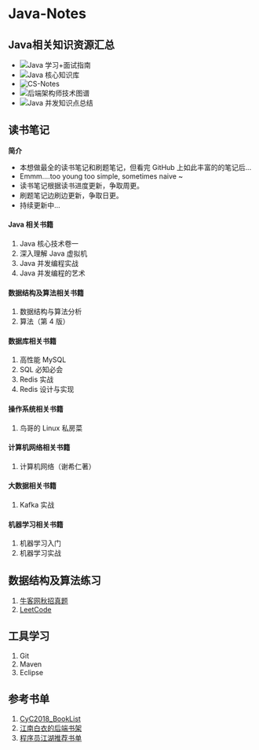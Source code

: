 # Java-Notes
## Java相关知识资源汇总
* ![Java 学习+面试指南](https://github.com/Snailclimb/JavaGuide)
* ![Java 核心知识库](https://github.com/crossoverJie/JCSprout)
* ![CS-Notes](https://github.com/CyC2018/CS-Notes)
* ![后端架构师技术图谱](https://github.com/xingshaocheng/architect-awesome)
* ![Java 并发知识点总结 ](https://github.com/CL0610/Java-concurrency)
## 读书笔记
**简介**<br>
* 本想做最全的读书笔记和刷题笔记，但看完 GitHub 上如此丰富的的笔记后...<br>
* Emmm....too young too simple, sometimes naive ~<br>
* 读书笔记根据读书进度更新，争取周更。<br>
* 刷题笔记边刷边更新，争取日更。<br>
* 持续更新中...
#### Java 相关书籍
1. Java 核心技术卷一
2. 深入理解 Java 虚拟机
3. Java 并发编程实战
4. Java 并发编程的艺术

#### 数据结构及算法相关书籍
1. 数据结构与算法分析
2. 算法（第 4 版）

#### 数据库相关书籍
1. 高性能 MySQL
2. SQL 必知必会
3. Redis 实战
4. Redis 设计与实现

#### 操作系统相关书籍
1. 鸟哥的 Linux 私房菜

#### 计算机网络相关书籍
1. 计算机网络（谢希仁著）

#### 大数据相关书籍
1. Kafka 实战

#### 机器学习相关书籍
1. 机器学习入门
1. 机器学习实战

## 数据结构及算法练习
1. [牛客网秋招真题](https://github.com/superxinxin/Java-Notes/blob/master/Practices/NewCode.md)
2. [LeetCode](https://github.com/superxinxin/Java-Notes/blob/master/Practices/LeetCode.md)

## 工具学习
1. Git
2. Maven
3. Eclipse

## 参考书单
1. [CyC2018_BookList](https://github.com/CyC2018/CS-Notes/blob/master/BOOKLIST.md)
2. [江南白衣的后端书架](http://calvin1978.blogcn.com/articles/javabookshelf.html)
3. [程序员江湖推荐书单](https://blog.csdn.net/a724888/article/details/82026061)

